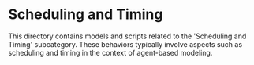 # Scheduling and Timing

This directory contains models and scripts related to the 'Scheduling and Timing' subcategory. These behaviors typically involve aspects such as scheduling and timing in the context of agent-based modeling.
